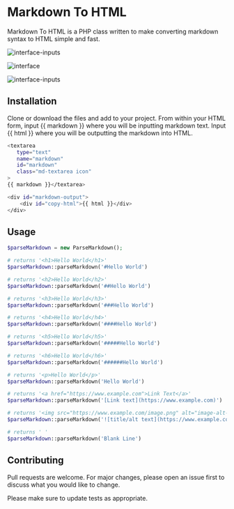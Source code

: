 # Markdown To HTML

Markdown To HTML is a PHP class written to make converting markdown syntax to HTML simple and fast.

![interface-inputs](https://ibb.co/28qDtMR)

![interface](https://i.ibb.co/yh76TkW/Screen-Shot-2022-02-11-at-8-45-28-AM.png)

![interface-inputs](https://i.ibb.co/Zx9DPWL/Screen-Shot-2022-02-11-at-8-46-40-AM.png)

## Installation

Clone or download the files and add to your project. From within your HTML form, input {{ markdown }} where you will be inputting markdown text. Input {{ html }} where you will be outputting the markdown into HTML. 
 
```bash
<textarea 
   type="text" 
   name="markdown" 
   id="markdown" 
   class="md-textarea icon"
>
{{ markdown }}</textarea>

<div id="markdown-output">
    <div id="copy-html">{{ html }}</div>
</div>

```

## Usage

```PHP
$parseMarkdown = new ParseMarkdown();

# returns '<h1>Hello World</h1>'
$parseMarkdown::parseMarkdown('#Hello World')

# returns '<h2>Hello World</h2>'
$parseMarkdown::parseMarkdown('##Hello World')

# returns '<h3>Hello World</h3>'
$parseMarkdown::parseMarkdown('###Hello World')

# returns '<h4>Hello World</h4>'
$parseMarkdown::parseMarkdown('####Hello World')

# returns '<h5>Hello World</h5>'
$parseMarkdown::parseMarkdown('#####Hello World')

# returns '<h6>Hello World</h6>'
$parseMarkdown::parseMarkdown('######Hello World')

# returns '<p>Hello World</p>'
$parseMarkdown::parseMarkdown('Hello World')

# returns '<a href="https://www.example.com">Link Text</a>'
$parseMarkdown::parseMarkdown('[Link text](https://www.example.com)')

# returns '<img src="https://www.example.com/image.png" alt="image-alt-text"></img>'
$parseMarkdown::parseMarkdown('![title/alt text](https://www.example.com/image.png)')

# returns ' '
$parseMarkdown::parseMarkdown('Blank Line')

```

## Contributing
Pull requests are welcome. For major changes, please open an issue first to discuss what you would like to change.

Please make sure to update tests as appropriate.
